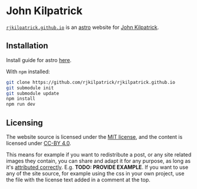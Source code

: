 # John Kilpatrick

[`rjkilpatrick.github.io`](https://rjkilpatrick.github.io) is an [astro](//astro.build/) website for [John Kilpatrick](https://github.com/rjkilpatrick).

## Installation

Install guide for astro [here](https://jekyllrb.com/docs/installation/).

With `npm` installed:

```sh
git clone https://github.com/rjkilpatrick/rjkilpatrick.github.io
git submodule init
git submodule update
npm install
npm run dev
```

## Licensing

The website source is licensed under the [MIT license](./LICENSE), and the content is licensed under [CC-BY 4.0](https://creativecommons.org/licenses/by/4.0/).

This means for example if you want to redistribute a post, or any site related images they contain, you can share and adapt it for any purpose, as long as it's [attributed correctly](https://wiki.creativecommons.org/wiki/Best_practices_for_attribution).
E.g. **TODO: PROVIDE EXAMPLE**.
If you want to use any of the site source, for example using the css in your own project, use the file with the license text added in a comment at the top.
